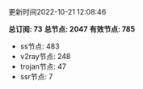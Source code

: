 更新时间2022-10-21 12:08:46

**总订阅: 73**
**总节点: 2047**
**有效节点: 785**
- ss节点: 483
- v2ray节点: 248
- trojan节点: 47
- ssr节点: 7
